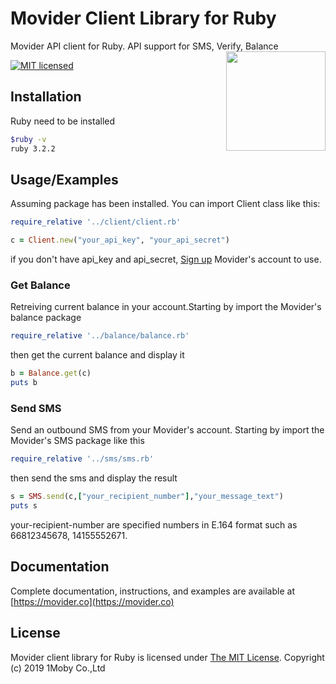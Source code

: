 # Movider Client Library for Ruby

Movider API client for Ruby. API support for SMS, Verify, Balance
<img align="right" width="159px" src="https://movider.co/icons/icon-144x144.png">

[![MIT licensed](https://img.shields.io/badge/license-MIT-blue.svg)](./LICENSE)

## Installation

Ruby need to be installed

```bash
$ruby -v
ruby 3.2.2
```

## Usage/Examples

Assuming package has been installed. You can import Client class like this:

```ruby
require_relative '../client/client.rb'

c = Client.new("your_api_key", "your_api_secret")
```

if you don't have api_key and api_secret, [Sign up](https://dashboard.movider.co/sign-up) Movider's account to use.

### Get Balance

Retreiving current balance in your account.Starting by import the Movider's balance package

```ruby
require_relative '../balance/balance.rb'

```

then get the current balance and display it

```ruby
b = Balance.get(c)
puts b
```

### Send SMS

Send an outbound SMS from your Movider's account. Starting by import the Movider's SMS package like this

```ruby
require_relative '../sms/sms.rb'
```

then send the sms and display the result

```ruby
s = SMS.send(c,["your_recipient_number"],"your_message_text")
puts s

```

your-recipient-number are specified numbers in E.164 format such as 66812345678, 14155552671.

## Documentation

Complete documentation, instructions, and examples are available at [https://movider.co](https://movider.co)

## License

Movider client library for Ruby is licensed under [The MIT License](./LICENSE). Copyright (c) 2019 1Moby Co.,Ltd
